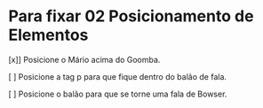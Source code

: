 # Para fixar 02 Posicionamento de Elementos

  [x]] Posicione o Mário acima do Goomba.

  [ ] Posicione a tag p para que fique dentro do balão de fala.

  [ ] Posicione o balão para que se torne uma fala de Bowser.